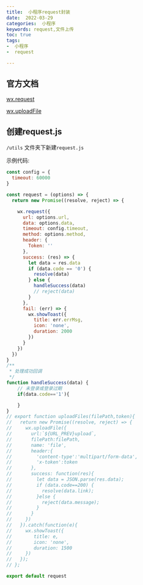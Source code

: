 ```yaml
---
title:  小程序request封装
date:  2022-03-29
categories:  小程序
keywords: request,文件上传
toc: true
tags:
-  小程序
-  request

---
```




## 官方文档

[wx.request](https://developers.weixin.qq.com/miniprogram/dev/api/network/request/wx.request.html)

[wx.uploadFile](https://developers.weixin.qq.com/miniprogram/dev/api/network/upload/wx.uploadFile.html)



<!--more-->

## 创建request.js

`/utils` 文件夹下新建`request.js`

示例代码:

```js
const config = {
  timeout: 60000
}

const request = (options) => {
  return new Promise((resolve, reject) => {

    wx.request({
      url: options.url,
      data: options.data,
      timeout: config.timeout,
      method: options.method,
      header: {
        Token: ''
      },
      success: (res) => {
        let data = res.data
        if (data.code == '0') {
          resolve(data)
        } else {
          handleSuccess(data)
          // reject(data)
        }
      },
      fail: (err) => {
        wx.showToast({
          title: err.errMsg,
          icon: 'none',
          duration: 2000
        })
      }
    })
  })
}
/**
 * 处理成功回调
 */
function handleSuccess(data) {
    // 未登录或登录过期
    if(data.code=='1'){

    }
}
// export function uploadFiles(filePath,token){   
//   return new Promise((resolve, reject) => {
//     wx.uploadFile({
//       url:`${URL_PREV}upload`,
//       filePath:filePath,
//       name: 'file',
//       header:{
//         'content-type':'multipart/form-data',
//         'x-token':token
//       },
//       success: function(res){
//         let data = JSON.parse(res.data);
//         if (data.code==200) {
//           resolve(data.link);
//         }else {
//           reject(data.message);
//         }
//       }
//     })
//   }).catch(function(e){
//     wx.showToast({
//        title: e,
//        icon: 'none',
//        duration: 1500
//     })
//   });
// };

export default request
```

